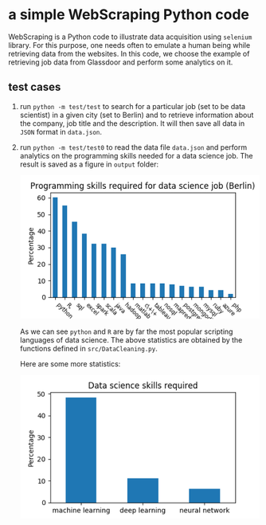 # a simple WebScraping Python code

WebScraping is a Python code to illustrate data acquisition using
`selenium` library. For this purpose, one needs often to emulate a
human being while retrieving data from the websites. In this code, we
choose the example of retrieving job data from Glassdoor and perform
some analytics on it.

## test cases

1. run `python -m test/test` to search for a particular job (set to be
  data scientist) in a given city (set to Berlin) and to retrieve
  information about the company, job title and the description. It
  will then save all data in `JSON` format in `data.json`.

2. run `python -m test/test0` to read the data file `data.json` and
   perform analytics on the programming skills needed for a data
   science job. The result is saved as a figure in `output`
   folder:

	![](output/skills_prog.png)
   
   As we can see `python` and `R` are by far the most popular
   scripting languages of data science. The above statistics are
   obtained by the functions defined in `src/DataCleaning.py`.
   
   Here are some more statistics:

	![](output/skills_ds.png)
   
